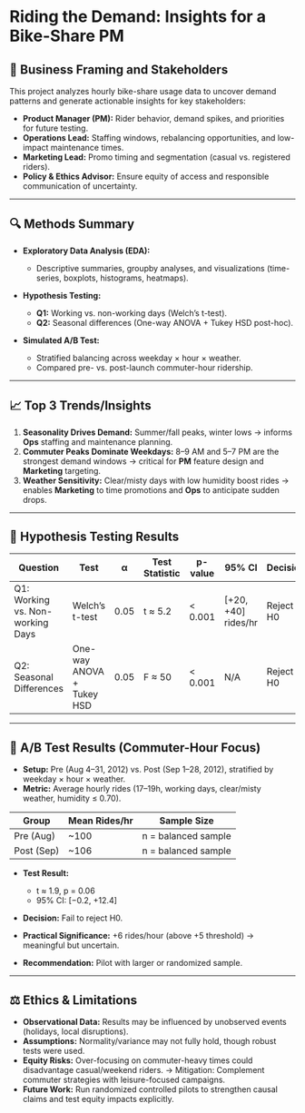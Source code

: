 # Riding the Demand: Insights for a Bike-Share PM

## 📌 Business Framing and Stakeholders

This project analyzes hourly bike-share usage data to uncover demand patterns and generate actionable insights for key stakeholders:

* **Product Manager (PM):** Rider behavior, demand spikes, and priorities for future testing.
* **Operations Lead:** Staffing windows, rebalancing opportunities, and low-impact maintenance times.
* **Marketing Lead:** Promo timing and segmentation (casual vs. registered riders).
* **Policy & Ethics Advisor:** Ensure equity of access and responsible communication of uncertainty.

---

## 🔍 Methods Summary

* **Exploratory Data Analysis (EDA):**

  * Descriptive summaries, groupby analyses, and visualizations (time-series, boxplots, histograms, heatmaps).
* **Hypothesis Testing:**

  * **Q1:** Working vs. non-working days (Welch’s t-test).
  * **Q2:** Seasonal differences (One-way ANOVA + Tukey HSD post-hoc).
* **Simulated A/B Test:**

  * Stratified balancing across weekday × hour × weather.
  * Compared pre- vs. post-launch commuter-hour ridership.

---

## 📈 Top 3 Trends/Insights

1. **Seasonality Drives Demand:** Summer/fall peaks, winter lows → informs **Ops** staffing and maintenance planning.
2. **Commuter Peaks Dominate Weekdays:** 8–9 AM and 5–7 PM are the strongest demand windows → critical for **PM** feature design and **Marketing** targeting.
3. **Weather Sensitivity:** Clear/misty days with low humidity boost rides → enables **Marketing** to time promotions and **Ops** to anticipate sudden drops.

---

## 🧪 Hypothesis Testing Results

| Question                         | Test                      | α    | Test Statistic | p-value | 95% CI              | Decision  | Practical Significance        |
| -------------------------------- | ------------------------- | ---- | -------------- | ------- | ------------------- | --------- | ----------------------------- |
| Q1: Working vs. Non-working Days | Welch’s t-test            | 0.05 | t ≈ 5.2        | < 0.001 | [+20, +40] rides/hr | Reject H0 | +30 rides/hr → meaningful     |
| Q2: Seasonal Differences         | One-way ANOVA + Tukey HSD | 0.05 | F ≈ 50         | < 0.001 | N/A                 | Reject H0 | Confirms cyclical seasonality |

---

## 🧩 A/B Test Results (Commuter-Hour Focus)

* **Setup:** Pre (Aug 4–31, 2012) vs. Post (Sep 1–28, 2012), stratified by weekday × hour × weather.
* **Metric:** Average hourly rides (17–19h, working days, clear/misty weather, humidity ≤ 0.70).

| Group      | Mean Rides/hr | Sample Size         |
| ---------- | ------------- | ------------------- |
| Pre (Aug)  | ~100          | n = balanced sample |
| Post (Sep) | ~106          | n = balanced sample |

* **Test Result:**

  * t ≈ 1.9, p = 0.06
  * 95% CI: [−0.2, +12.4]
* **Decision:** Fail to reject H0.
* **Practical Significance:** +6 rides/hour (above +5 threshold) → meaningful but uncertain.
* **Recommendation:** Pilot with larger or randomized sample.

---

## ⚖️ Ethics & Limitations

* **Observational Data:** Results may be influenced by unobserved events (holidays, local disruptions).
* **Assumptions:** Normality/variance may not fully hold, though robust tests were used.
* **Equity Risks:** Over-focusing on commuter-heavy times could disadvantage casual/weekend riders. → Mitigation: Complement commuter strategies with leisure-focused campaigns.
* **Future Work:** Run randomized controlled pilots to strengthen causal claims and test equity impacts explicitly.
